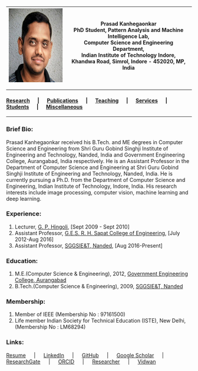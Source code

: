 | <img src="ppk.jpg" width="200" height="200"></img> 	| Prasad Kanhegaonkar   <br>PhD Student, Pattern Analysis and Machine Intelligence Lab, <br>Computer Science and Engineering Department, <br>Indian Institute of Technology Indore, <br>Khandwa Road, Simrol, Indore - 452020, MP, India 	|
|---	|---	|

----



  

  <h4>
  <a href="https://github.com/prasad-iiti/prasad-iiti.github.io.git/1.research.html">Research</a> &emsp; | &emsp;
  <a href="https://github.com/prasad-iiti/prasad-iiti.github.io/blob/main/2.publications.html">Publications</a> &emsp; | &emsp;
  <a href="https://github.com/prasad-iiti/prasad-iiti.github.io/blob/main/3.teaching.html">Teaching</a> &emsp; | &emsp;
  <a href="https://github.com/prasad-iiti/prasad-iiti.github.io/blob/main/4.services.html">Services</a> &emsp; | &emsp;
  <a href="https://github.com/prasad-iiti/prasad-iiti.github.io/blob/main/5.students.html">Students</a> &emsp; | &emsp;
  <a href="https://github.com/prasad-iiti/prasad-iiti.github.io/blob/main/6.miscellaneous.html">Miscellaneous</a>
  </h4>
  
  ----

  <h3>Brief Bio:</h3>
  Prasad Kanhegaonkar received his B.Tech. and ME degrees in Computer Science and Engineering from Shri Guru Gobind Singhji Institute of Engineering 
  and Technology, Nanded, India and Government Engineering College, Aurangabad, India respectively. 
  He is an Assistant Professor in the Department of Computer Science and Engineering at Shri Guru Gobind Singhji Institute of Engineering and 
  Technology, Nanded, India.  
  He is currently pursuing a Ph.D. from the Department of Computer Science and Engineering, Indian Institute of Technology, Indore, India. 
  His research interests include image processing, computer vision, machine learning and deep learning.
  
  <h3>Experience:</h3>
  <ol>
    <li>Lecturer, <a href="https://www.gphingoli.ac.in" target="_blank">G. P. Hingoli</a>, [Sept 2009 - Sept 2010]</li>
    <li>Assistant Professor, <a href="https://www.ges-coengg.org" target="_blank">G.E.S. R. H. Sapat College of Engineering</a>, [July 2012-Aug 2016]</li>
    <li>Assistant Professor, <a href="https://www.sggs.ac.in" target="_blank">SGGSIE&T, Nanded</a>, [Aug 2016-Present]</li>
  </ol>  
  
  <h3>Education:</h3>
  <ol>
    <li>M.E.(Computer Science & Engineering), 2012, <a href="https://www.geca.ac.in/" target="_blank">Government Engineering College, Aurangabad</a></li>
    <li>B.Tech.(Computer Science & Engineering), 2009, <a href="https://sggs.ac.in" target="_blank">SGGSIE&T, Nanded</a></li>
  </ol> 

  <h3>Membership:</h3>
  <ol>
    <li>Member of IEEE (Membership No : 97161500)</li>
    <li>Life member Indian Society for Technical Education (ISTE), New Delhi, (Membership No : LM68294)</li>
  </ol>    
  
  <h3>Links:</h3>
  <a href="https://prasad-iiti.github.io/ppkanhegaonkar.pdf" target="_blank">Resume</a> &emsp; | &emsp;
  <a href="https://www.linkedin.com/in/prasadkanhegaonkar/" target="_blank">LinkedIn</a> &emsp; | &emsp;
  <a href="https://github.com/prasad-iiti/" target="_blank">GitHub</a> &emsp; | &emsp;
  <a href="https://scholar.google.co.in/citations?user=Yx3LIi0AAAAJ&hl=en" target="_blank">Google Scholar</a> &emsp; | &emsp;
  <a href="https://www.researchgate.net/profile/Prasad_Kanhegaonkar3" target="_blank">ResearchGate</a> &emsp; | &emsp;
  <a href="https://orcid.org/0000-0003-1150-9518" target="_blank">ORCID</a> &emsp; | &emsp;
  <a href="https://www.webofscience.com/wos/author/record/3287166" target="_blank">Researcher</a> &emsp; | &emsp;
  <a href="https://vidwan.inflibnet.ac.in/profile/141384" target="_blank">Vidwan</a>
